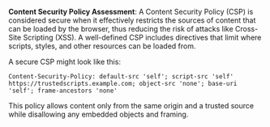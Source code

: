 **Content Security Policy Assessment**: A Content Security Policy (CSP) is considered secure when it effectively restricts the sources of content that can be loaded by the browser, thus reducing the risk of attacks like Cross-Site Scripting (XSS). A well-defined CSP includes directives that limit where scripts, styles, and other resources can be loaded from.

A secure CSP might look like this:

```http request
Content-Security-Policy: default-src 'self'; script-src 'self' https://trustedscripts.example.com; object-src 'none'; base-uri 'self'; frame-ancestors 'none'
```

This policy allows content only from the same origin and a trusted source while disallowing any embedded objects and framing.